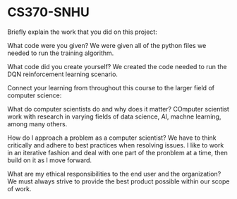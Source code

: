 # CS370-SNHU

Briefly explain the work that you did on this project: 

What code were you given? 
We were given all of the python files we needed to run the training algorithm.

What code did you create yourself?
We created the code needed to run the DQN reinforcement learning scenario. 

Connect your learning from throughout this course to the larger field of computer science:

What do computer scientists do and why does it matter?
COmputer scientist work with research in varying fields of data science, AI, machne learning, among many others. 

How do I approach a problem as a computer scientist?
We have to think critically and adhere to best practices when resolving issues. I like to work in an iterative fashion and deal with one part of the pronblem at a time, then build on it as I move forward.

What are my ethical responsibilities to the end user and the organization?
We must always strive to provide the best product possible within our scope of work. 
